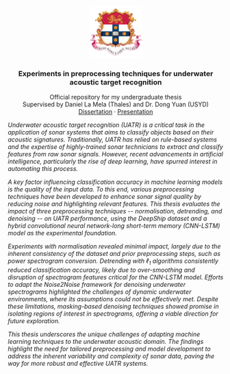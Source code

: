 <br />
<div align="center">
    <img src="img/emblem.png" alt="Logo" width="125">
    <h3 align="center">Experiments in preprocessing techniques for underwater acoustic target recognition</h3>
    <p align="center">
        Official repository for my undergraduate thesis
        <br/>
        Supervised by Daniel La Mela (Thales) and Dr. Dong Yuan (USYD)
        <br/>
        <a href="">Dissertation</a>
        ·
        <a href="">Presentation</a>
    </p>
</div>

_Underwater acoustic target recognition (UATR) is a critical task in the application of sonar systems that aims to classify objects based on their acoustic signatures. Traditionally, UATR has relied on rule-based systems and the expertise of highly-trained sonar technicians to extract and classify features from raw sonar signals. However, recent advancements in artificial intelligence, particularly the rise of deep learning, have spurred interest in automating this process._

_A key factor influencing classification accuracy in machine learning models is the quality of the input data. To this end, various preprocessing techniques have been developed to enhance sonar signal quality by reducing noise and highlighting relevant features. This thesis evaluates the impact of three preprocessing techniques -- normalisation, detrending, and denoising -- on UATR performance, using the DeepShip dataset and a hybrid convolutional neural network-long short-term memory (CNN-LSTM) model as the experimental foundation._

_Experiments with normalisation revealed minimal impact, largely due to the inherent consistency of the dataset and prior preprocessing steps, such as power spectrogram conversion. Detrending with $\ell_1$ algorithms consistently reduced classification accuracy, likely due to over-smoothing and disruption of spectrogram features critical for the CNN-LSTM model. Efforts to adapt the Noise2Noise framework for denoising underwater spectrograms highlighted the challenges of dynamic underwater environments, where its assumptions could not be effectively met. Despite these limitations, masking-based denoising techniques showed promise in isolating regions of interest in spectrograms, offering a viable direction for future exploration._

_This thesis underscores the unique challenges of adapting machine learning techniques to the underwater acoustic domain. The findings highlight the need for tailored preprocessing and model development to address the inherent variability and complexity of sonar data, paving the way for more robust and effective UATR systems._